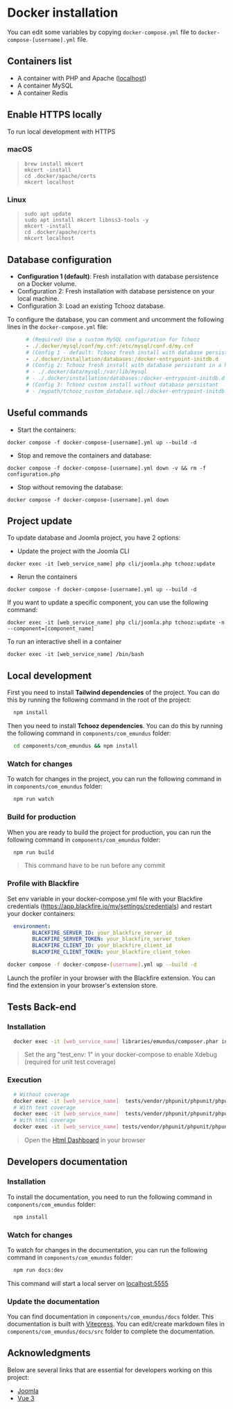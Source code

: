 # Docker installation
You can edit some variables by copying `docker-compose.yml` file to `docker-compose-[username].yml` file.

## Containers list
- A container with PHP and Apache ([localhost](https://localhost:8585/))
- A container MySQL
- A container Redis

## Enable HTTPS locally
To run local development with HTTPS 
### macOS
> ```shell
> brew install mkcert
> mkcert -install
> cd .docker/apache/certs
> mkcert localhost
> ```
### Linux
> ```shell
> sudo apt update
> sudo apt install mkcert libnss3-tools -y
> mkcert -install
> cd .docker/apache/certs
> mkcert localhost
> ```

## Database configuration
- **Configuration 1 (default)**: Fresh installation with database persistence on a Docker volume.
- Configuration 2: Fresh installation with database persistence on your local machine.
- Configuration 3: Load an existing Tchooz database.

To configure the database, you can comment and uncomment the following lines in the `docker-compose.yml` file:
```yaml
      # (Required) Use a custom MySQL configuration for Tchooz
      - ./.docker/mysql/conf/my.cnf:/etc/mysql/conf.d/my.cnf
      # (Config 1 - default: Tchooz fresh install with database persistant in a Docker volume
      - ./.docker/installation/databases:/docker-entrypoint-initdb.d
      # (Config 2: Tchooz fresh install with database persistant in a host volume
      # - ./.docker/data/mysql:/var/lib/mysql
      # - ./.docker/installation/databases:/docker-entrypoint-initdb.d
      # (Config 3: Tchooz custom install without database persistant
      # - /mypath/tchooz_custom_database.sql:/docker-entrypoint-initdb.d/tchooz_custom_database.sql
```

## Useful commands
- Start the containers:
```shell
docker compose -f docker-compose-[username].yml up --build -d
```

- Stop and remove the containers and database:
```shell
docker compose -f docker-compose-[username].yml down -v && rm -f configuration.php
```

- Stop without removing the database:
```shell
docker compose -f docker-compose-[username].yml down
```

## Project update
To update database and Joomla project, you have 2 options:
- Update the project with the Joomla CLI
```shell
docker exec -it [web_service_name] php cli/joomla.php tchooz:update
```

- Rerun the containers
```shell
docker compose -f docker-compose-[username].yml up --build -d
```

If you want to update a specific component, you can use the following command:
```shell
docker exec -it [web_service_name] php cli/joomla.php tchooz:update -n --component=[component_name]
```

To run an interactive shell in a container
```shell
docker exec -it [web_service_name] /bin/bash
```

## Local development
First you need to install **Tailwind dependencies** of the project. You can do this by running the following command in the root of the project:
```bash
  npm install
```

Then you need to install **Tchooz dependencies**. You can do this by running the following command in `components/com_emundus` folder:
```bash
  cd components/com_emundus && npm install
```

### Watch for changes
To watch for changes in the project, you can run the following command in in `components/com_emundus` folder:
```bash
  npm run watch
```

### Build for production
When you are ready to build the project for production, you can run the following command in `components/com_emundus` folder:
```bash
  npm run build
```
> This command have to be run before any commit

### Profile with Blackfire
Set env variable in your docker-compose.yml file with your Blackfire credentials (https://app.blackfire.io/my/settings/credentials) and restart your docker containers:
```yaml
  environment:
        BLACKFIRE_SERVER_ID: your_blackfire_server_id
        BLACKFIRE_SERVER_TOKEN: your_blackfire_server_token
        BLACKFIRE_CLIENT_ID: your_blackfire_client_id
        BLACKFIRE_CLIENT_TOKEN: your_blackfire_client_token
```
```bash
docker compose -f docker-compose-[username].yml up --build -d
```

Launch the profiler in your browser with the Blackfire extension. You can find the extension in your browser's extension store.

## Tests Back-end
### Installation

```bash
  docker exec -it [web_service_name] libraries/emundus/composer.phar install --working-dir=tests/
```
> Set the arg "test_env: 1" in your docker-compose to enable Xdebug (required for unit test coverage)

### Execution

```bash
  # Without coverage
  docker exec -it [web_service_name]  tests/vendor/phpunit/phpunit/phpunit -c tests/phpunit.xml --no-coverage
  # With text coverage
  docker exec -it [web_service_name]  tests/vendor/phpunit/phpunit/phpunit -c tests/phpunit.xml --coverage-text
  # With html coverage 
  docker exec -it [web_service_name] tests/vendor/phpunit/phpunit/phpunit -c tests/phpunit.xml --coverage-html /var/www/html/tmp/coverage
```
> Open the [Html Dashboard](https://localhost:8585/tmp/coverage/dashboard.html) in your browser

## Developers documentation
### Installation
To install the documentation, you need to run the following command in `components/com_emundus` folder:
```bash
  npm install
```

### Watch for changes
To watch for changes in the documentation, you can run the following command in `components/com_emundus` folder:
```bash
  npm run docs:dev
```
This command will start a local server on [localhost:5555](http://localhost:5555)

### Update the documentation
You can find documentation in `components/com_emundus/docs` folder. This documentation is built with [Vitepress](https://vitepress.vuejs.org/).
You can edit/create markdown files in `components/com_emundus/docs/src` folder to complete the documentation.

## Acknowledgments

Below are several links that are essential for developers working on this project:
* [Joomla](https://manual.joomla.org/docs/next/)
* [Vue 3](https://vuejs.org/guide/introduction.html)
